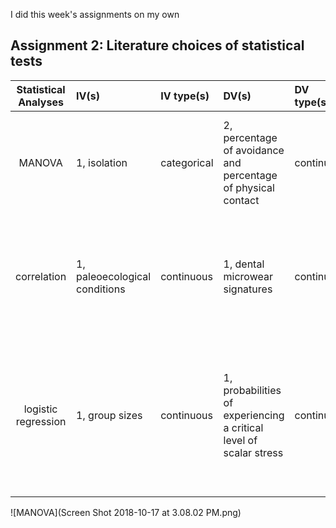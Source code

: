 I did this week's assignments on my own
## Assignment 2: Literature choices of statistical tests

| **Statistical Analyses**	|  **IV(s)**  |  **IV type(s)** |  **DV(s)**  |  **DV type(s)**  |  **Control Var** | **Control Var type**  | **Question to be answered** | **_H0_** | **alpha** | **link to paper**| 
|:----------:|:----------|:------------|:-------------|:-------------|:------------|:------------- |:------------------|:----:|:-------:|:-------|
MANOVA	| 1, isolation | categorical | 2, percentage of avoidance and percentage of physical contact| continuous | 0| continuous (could also be categorical) | 	how do percentage of avoidance and the number of physical contacts change over time | avoidance rise and physical contacts decrease | 0.05 | I Know My Neighbour: Individual Recognition in Octopus vulgaris(https://journals.plos.org/plosone/article?id=10.1371/journal.pone.0018710) |
  |||||||||
correlation	| 1, paleoecological conditions | continuous | 1, dental microwear signatures| continuous | 0| continuous (could also be categorical) | 	within the Neandertal lineage, the relationship between dental microwear signatures and paleoecological conditions | within the Neandertal lineage, dental microwear signatures are significantly associated with paleoecological conditions | 0.05 | Neandertal versus Modern Human Dietary Responses to Climatic Fluctuations(https://journals.plos.org/plosone/article?id=10.1371/journal.pone.0153277) |
  |||||||||
logistic regression	| 1, group sizes | continuous | 1, probabilities of experiencing a critical level of scalar stress| continuous | 0| continuous (could also be categorical) | how do probabilities of experiencing a critical level of scalar stress change with different group sizes| lower probabilities of experiencing a critical level of scalar stress are associated with smaller group sizes and higher probabilities with larger group sizes | 0.05 | Modeling Group Size and Scalar Stress by Logistic Regression from an Archaeological Perspective(https://journals.plos.org/plosone/article?id=10.1371/journal.pone.0091510) |
  |||||||||

![MANOVA](Screen Shot 2018-10-17 at 3.08.02 PM.png)
